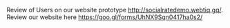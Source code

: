 Review of Users on our website prototype http://socialratedemo.webtiq.gq/.
Review our website here https://goo.gl/forms/UhNX9Sqn0417ha0s2/
